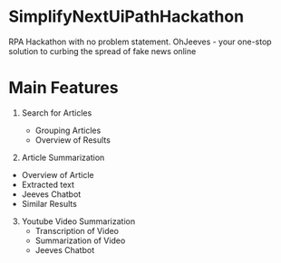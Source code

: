 # SimplifyNextUiPathHackathon
RPA Hackathon with no problem statement. OhJeeves - your one-stop solution to curbing the spread of fake news online

# Main Features
1. Search for Articles
   - Grouping Articles
   - Overview of Results
    
2. Article Summarization
  - Overview of Article
   - Extracted text
   - Jeeves Chatbot
   - Similar Results

3. Youtube Video Summarization
   - Transcription of Video
   - Summarization of Video
   - Jeeves Chatbot
